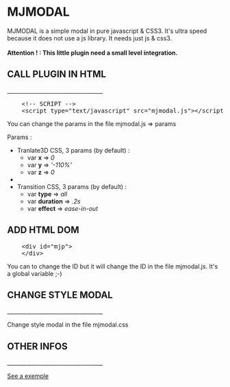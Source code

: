 MJMODAL
===========
<p>
	MJMODAL is a simple modal in pure javascript &amp; CSS3. It's ultra speed because it does not use a js library. It needs just js & css3.<br /><br />
	<strong>Attention ! : This little plugin need a small level integration.</strong>
</p>

<h2>CALL PLUGIN IN HTML</h2>
___________________________________
			
<pre>
	&lt;!-- SCRIPT --&gt;
	&lt;script type="text/javascript" src="mjmodal.js"&gt;&lt;/script&gt;
</pre>

<p>You can change the params in the file mjmodal.js => params</p>

<p>Params : </p>

<ul>
	<li>Tranlate3D CSS, 3 params (by default) :
		<ul>
			<li>var <strong>x</strong> => <i>0</i></li>
			<li>var <strong>y</strong> => <i>'-110%'</i></li>
			<li>var <strong>z</strong> => <i>0</i></li>
		</ul>
	</li>
	<li><br /></li>
	<li>Transition CSS, 3 params (by default) :
		<ul>
			<li>var <strong>type</strong> => <i>all</i></li>
			<li>var <strong>duration</strong> => <i>.2s</i></li>
			<li>var <strong>effect</strong> => <i>ease-in-out</i></li>
		</ul>
	</li>
</ul>

<h2>ADD HTML DOM</h2>
<pre>
	&lt;div id="mjp"&gt;
	&lt;/div&gt;
</pre>

<p>You can to change the ID but it will change the ID in the file mjmodal.js. It's a global variable ;-)</p>

<h2>CHANGE STYLE MODAL</h2>
___________________________________
	
<p>Change style modal in the file mjmodal.css</p>

<h2>OTHER INFOS</h2>
___________________________________
	
<p><a href="https://rawgit.com/mccray/MJMODAL/master/index.html" title="See a exemple" targe="_blank">See a exemple</a></p>